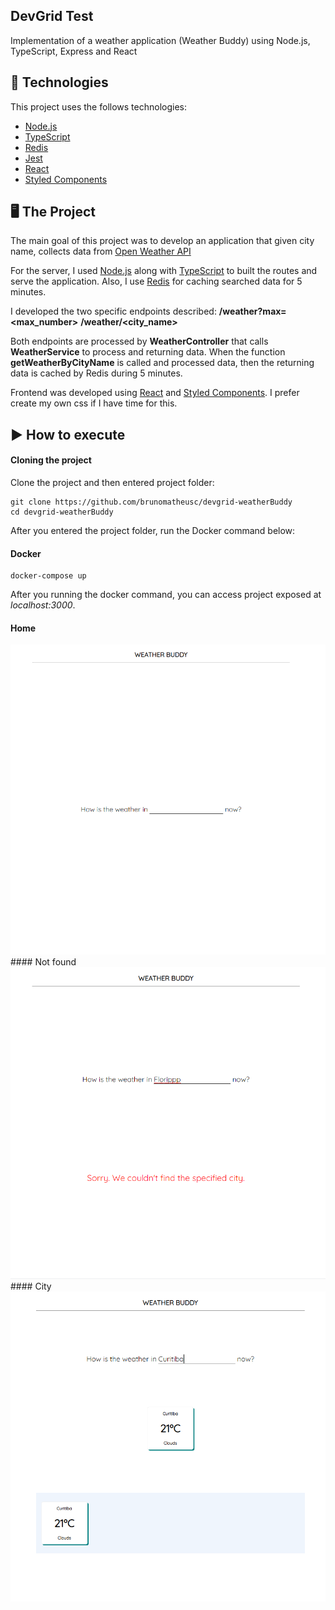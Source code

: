 ## DevGrid Test

Implementation of a weather application (Weather Buddy) using Node.js, TypeScript, Express and React

## 🔧 Technologies

This project uses the follows technologies:

- [Node.js](https://nodejs.org/en/)
- [TypeScript](https://www.typescriptlang.org/)
- [Redis](https://redis.io/)
- [Jest](https://jestjs.io/)
- [React](https://reactjs.org)
- [Styled Components](https://styled-components.com/)

## 🖥️ The Project
The main goal of this project was to develop an application that given city name, collects data from [Open Weather API](https://openweathermap.org/current)

For the server, I used [Node.js](https://nodejs.org/en/) along with [TypeScript](https://www.typescriptlang.org/) to built the routes and serve the application. Also, I use [Redis](https://redis.io/) for caching searched data for 5 minutes.

I developed the two specific endpoints described:
**/weather?max=<max_number>**
**/weather/<city_name>**

Both endpoints are processed by **WeatherController** that calls **WeatherService** to process and returning data. When the function **getWeatherByCityName** is called and processed data, then the returning data is cached by Redis during 5 minutes.

Frontend was developed using [React](https://reactjs.org) and [Styled Components](https://styled-components.com/).
I prefer create my own css if I have time for this.


## ▶️ How to execute

#### Cloning the project
Clone the project and then entered project folder:
```
git clone https://github.com/brunomatheusc/devgrid-weatherBuddy
cd devgrid-weatherBuddy
```
After you entered the project folder, run the Docker command below:
#### Docker
```
docker-compose up
```

After you running the docker command, you can access project exposed at *localhost:3000*.

#### Home
<img src="./home.png">
#### Not found
<img src="./not-found.png">
#### City
<img src="./city.png">